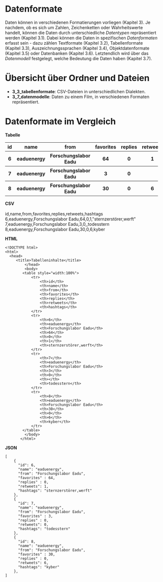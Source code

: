 # Datenformate

Daten können in verschiedenen Formatierungen vorliegen (Kapitel 3). Je nachdem, ob es sich um Zahlen, Zeichenketten oder Wahrheitswerte handelt, 
können die Daten durch unterschiedliche *Datentypen* repräsentiert werden (Kapitel 3.1). 
Dabei können die Daten in spezifischen *Datenformaten* erfasst sein - dazu zählen Textformate (Kapitel 3.2), Tabellenformate (Kapitel 3.3), Auszeichnungssprachen (Kapitel 3.4), 
Objektdatenformate (Kapitel 3.5) oder Datenbanken (Kapitel 3.6). Letztendlich wird über das *Datenmodell* festgelegt, welche Bedeutung die Daten haben (Kapitel 3.7). 


# Übersicht über Ordner und Dateien 

- **3_3_tabellenformate**: CSV-Dateien in unterschiedlichen Dialekten.
- **3_7_datenmodelle**: Daten zu einem Film, in verschiedenen Formaten repräsentiert. 


# Datenformate im Vergleich 

**Tabelle**
<table style="width:100%">
<tr>
	<th>id</th>
	<th>name</th> 
	<th>from</th> 
	<th>favorites</th>
	<th>replies</th>
	<th>retweets</th>
	<th>hashtags</th>
</tr>
<tr>
	<th>6</th>
	<th>eaduenergy</th>
	<th>Forschungslabor Eadu</th>
	<th>64</th>
	<th>0</th>
	<th>1</th>
	<th>sternzerstörer,werft</th>
</tr>
<tr>
	<th>7</th>
	<th>eaduenergy</th>
	<th>Forschungslabor Eadu</th>
	<th>3</th>
	<th>0</th>
	<th></th>
	<th>todesstern</th>
</tr>
<tr>
	<th>8</th>
	<th>eaduenergy</th>
	<th>Forschungslabor Eadu</th>
	<th>30</th>
	<th>0</th>
	<th>6</th>
	<th>kyber</th>
</tr>
</table>


**CSV**  
<br>id,name,from,favorites,replies,retweets,hashtags
<br>6,eaduenergy,Forschungslabor Eadu,64,0,1,"sternzerstörer,werft"
<br>7,eaduenergy,Forschungslabor Eadu,3,0,,todesstern
<br>8,eaduenergy,Forschungslabor Eadu,30,0,6,kyber
  



**HTML**
```
<!DOCTYPE html>
<html> 
  <head> 
     <title>Tabelleninhalte</title> 
         </head> 
         <body> 
		<table style="width:100%">
			<tr>
				<th>id</th>
				<th>name</th> 
				<th>from</th> 
				<th>favorites</th>
				<th>replies</th>
				<th>retweets</th>
				<th>hashtags</th>
			</tr>
			<tr>
				<th>6</th>
				<th>eaduenergy</th>
				<th>Forschungslabor Eadu</th>
				<th>64</th>
				<th>0</th>
				<th>1</th>
				<th>sternzerstörer,werft</th>
			</tr>
			<tr>
				<th>7</th>
				<th>eaduenergy</th>
				<th>Forschungslabor Eadu</th>
				<th>3</th>
				<th>0</th>
				<th></th>
				<th>todesstern</th>
			</tr>
			<tr>
				<th>8</th>
				<th>eaduenergy</th>
				<th>Forschungslabor Eadu</th>
				<th>30</th>
				<th>0</th>
				<th>6</th>
				<th>kyber</th>
			</tr>
		</table>
         </body>
       </html>
```


**JSON**  
```
[   
    {    
      "id": 6, 
	  "name": "eaduenergy", 
	  "from": "Forschungslabor Eadu",
	  "favorites" : 64,   
	  "replies" : 0,    
	  "retweets": 1,   
	  "hashtags": "sternzerstörer,werft"  
    },  
    {    
      "id": 7, 
	  "name": "eaduenergy", 
	  "from": "Forschungslabor Eadu",
	  "favorites" : 3,   
	  "replies" : 0,    
	  "retweets": 0,   
	  "hashtags": "todesstern"  
    },  
    {    
      "id": 8, 
	  "name": "eaduenergy", 
	  "from": "Forschungslabor Eadu",
	  "favorites" : 30,   
	  "replies" : 0,    
	  "retweets": 6,   
	  "hashtags": "kyber"  
    },   
]  
```
